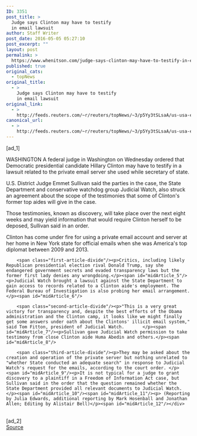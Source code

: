 ```yaml
---
ID: 3351
post_title: >
  Judge says Clinton may have to testify
  in email lawsuit
author: Staff Writer
post_date: 2016-05-05 05:27:10
post_excerpt: ""
layout: post
permalink: >
  https://www.whenitson.com/judge-says-clinton-may-have-to-testify-in-email-lawsuit/
published: true
original_cats:
  - topNews
original_title:
  - >
    Judge says Clinton may have to testify
    in email lawsuit
original_link:
  - >
    http://feeds.reuters.com/~r/reuters/topNews/~3/p5Yy3tSLsaA/us-usa-election-clinton-email-idUSKCN0XV2RT
canonical_url:
  - >
    http://feeds.reuters.com/~r/reuters/topNews/~3/p5Yy3tSLsaA/us-usa-election-clinton-email-idUSKCN0XV2RT
---
```

 [ad_1]
<br><div id="articleText">
<span id="midArticle_start"/>

<span id="midArticle_0"/><span class="focusParagraph" readability="4"><p><span class="articleLocation">WASHINGTON</span> A federal judge in Washington on Wednesday ordered that Democratic presidential candidate Hillary Clinton may have to testify in a lawsuit related to the private email server she used while secretary of state. </p></span><span id="midArticle_1"/><p>U.S. District Judge Emmet Sullivan said the parties in the case, the State Department and conservative watchdog group Judicial Watch, also struck an agreement about the scope of the testimonies that some of Clinton's former top aides will give in the case.</p><span id="midArticle_2"/><p>Those testimonies, known as discovery, will take place over the next eight weeks and may yield information that would require Clinton herself to be deposed, Sullivan said in an order. </p><span id="midArticle_3"/><p>Clinton has come under fire for using a private email account and server at her home in New York state for official emails when she was America's top diplomat between 2009 and 2013. </p><span id="midArticle_4"/>
        
        <span class="first-article-divide"/><p>Critics, including likely Republican presidential election rival Donald Trump, say she endangered government secrets and evaded transparency laws but the former first lady denies any wrongdoing.</p><span id="midArticle_5"/><p>Judicial Watch brought a lawsuit against the State Department to gain access to records related to a Clinton aide's employment. The Federal Bureau of Investigation is also probing her email arrangement.</p><span id="midArticle_6"/>
        
        <span class="second-article-divide"/><p>"This is a very great victory for transparency and, despite the best efforts of the Obama administration and the Clinton camp, it looks like we might finally get some answers under oath about the Clintons' illicit email system," said Tom Fitton, president of Judicial Watch.       </p><span id="midArticle_7"/><p>Sullivan gave Judicial Watch permission to take testimony from close Clinton aide Huma Abedin and others.</p><span id="midArticle_8"/>
        
        <span class="third-article-divide"/><p>They may be asked about the creation and operation of the private server but nothing unrelated to "whether State conducted an adequate search" in response to Judicial Watch's request for the emails, according to the court order. </p><span id="midArticle_9"/><p>It is not typical for a judge to grant discovery to a plaintiff in a Freedom of Information Act case, but Sullivan said in the order that the question remained whether the State Department provided all relevant documents to Judicial Watch. </p><span id="midArticle_10"/><span id="midArticle_11"/><p> (Reporting by Julia Edwards, additional reporting by Mark Hosenball and Jonathan Allen; Editing by Alistair Bell)</p><span id="midArticle_12"/></div>
<br>[ad_2]
<br><a href="http://feeds.reuters.com/~r/reuters/topNews/~3/p5Yy3tSLsaA/us-usa-election-clinton-email-idUSKCN0XV2RT">Source </a>
